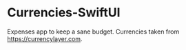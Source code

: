 # Currencies-SwiftUI

Expenses app to keep a sane budget. Currencies taken from https://currencylayer.com.
